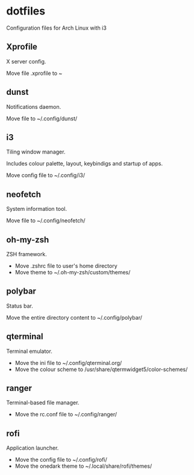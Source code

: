 # dotfiles

Configuration files for Arch Linux with i3

## Xprofile

X server config.

Move file .xprofile to ~

## dunst

Notifications daemon.

Move file to ~/.config/dunst/

## i3

Tiling window manager.

Includes colour palette, layout, keybindigs and startup of apps.

Move config file to ~/.config/i3/

## neofetch

System information tool.

Move file to ~/.config/neofetch/

## oh-my-zsh

ZSH framework.

- Move .zshrc file to user's home directory
- Move theme to ~/.oh-my-zsh/custom/themes/

## polybar

Status bar.

Move the entire directory content to ~/.config/polybar/

## qterminal

Terminal emulator.

- Move the ini file to ~/.config/qterminal.org/
- Move the colour scheme to /usr/share/qtermwidget5/color-schemes/

## ranger

Terminal-based file manager.

- Move the rc.conf file to ~/.config/ranger/

## rofi

Application launcher.

- Move the config file to ~/.config/rofi/
- Move the onedark theme to ~/.local/share/rofi/themes/
